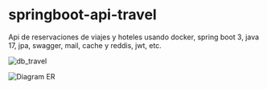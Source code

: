 # springboot-api-travel
Api de reservaciones de viajes y hoteles usando docker, spring boot 3, java 17, jpa, swagger, mail, cache y reddis, jwt, etc.

![db_travel](https://github.com/jonhdevelop/springboot-api-travel/assets/110420682/e18ef07d-06b9-42c2-866a-525951b185a9)

![Diagram ER](https://github.com/jonhdevelop/springboot-api-travel/assets/110420682/5f003284-420a-448f-a813-095b79ed4fdc)
